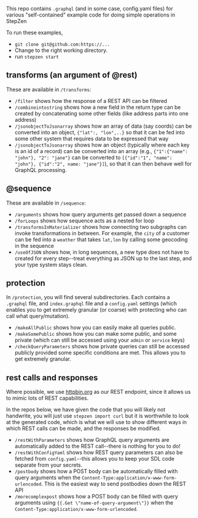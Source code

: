 This repo contains `.graphql` (and in some case, config.yaml files) for various "self-contained" example code for doing simple operations in StepZen

To run these examples, 
- `git clone git@github.com:https://...`
- Change to the right working directory.
- run `stepzen start`

## transforms (an argument of @rest)
These are available in `/transforms`:

- `/filter` shows how the response of a REST API can be filtered
- `/combineintostring` shows how a new field in the return type can be created by concatenating some other fields (like address parts into one address)
- `/jsonobjectToJsonarray` shows how an array of data (say coords) can be converted into an object, `{"lat":, "lon",..}` so that it can be fed into some other system that requires data to be expressed that way
- `/jsonobjectToJsonarray` shows how an object (typically where each key is an id of a record) can be converted into an array (e.g., `{"1":{"name": "john"}, "2": "jane"}` can be converted to `[{"id":"1", "name": "john"}, {"id":"2", name: "jane"}]`), so that it can then behave well for GraphQL processing.

## @sequence
These are available in `/sequence`:

- `/arguments` shows how query arguments get passed down a sequence
- `/forLoops` shows how sequence acts as a nested for loop
- `/transformsInMaterializer` shows how connecting two subgraphs can invoke transformations in between. For example, the `city` of a customer can be fed into a `weather` that takes `lat,lon` by calling some geocoding in the sequence
- `/useOfJSON` shows how, in long sequences, a new type does not have to created for every step--treat everything as JSON up to the last step, and your type system stays clean.

## protection
In `/protection`, you will find several subdirectories. Each contains a `.graphql` file, and `index.graphql` file and a `config.yaml` settings (which enables you to get extremely granular (or coarse) with protecting who can call what query/mutation). 

- `/makeAllPublic` shows how you can easily make all queries public.
- `/makeSomePublic` shows how you can make some public, and some private (which can still be accessed using your `admin` or `service` keys)
- `/checkQueryParameters` shows how private queries can still be accessed publicly provided some specific conditions are met. This allows you to get extremely granular.

## rest calls and responses
Where possible, we use [httpbin.org](http://httpbin.org) as our REST endpoint, since it allows us to mimic lots of REST capabilities.

In the repos below, we have given the code that you will likely not handwrite, you will just use `stepzen import curl` but it is worthwhile to look at the generated code, which is what we will use to show different ways in which REST calls can be made, and the responses be modified.

- `/restWithParameters` shows how GraphQL query arguments are automatically added to the REST call--there is nothing for you to do!
- `/restWithConfigYaml` shows how REST query parameters can also be fetched from `config.yaml`--this allows you to keep your SDL code separate from your secrets.
- `/postbody` shows how a POST body can be automatically filled with query arguments when the `Content-Type:application/x-www-form-urlencoded`. This is the easiest way to send postbodies down the REST API
- `/morecomplexpost` shows how a POST body can be filled with query arguments using `{{.Get \"name-of-query-argument\"}}` when the `Content-Type:application/x-www-form-urlencoded`. 
